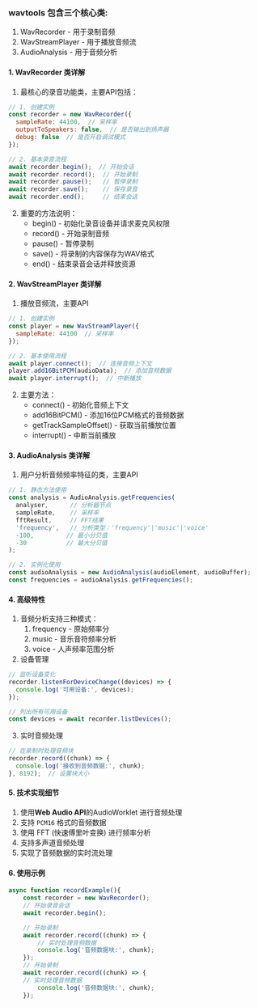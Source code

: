 ### wavtools 包含三个核心类:
1. WavRecorder - 用于录制音频
2. WavStreamPlayer - 用于播放音频流
3. AudioAnalysis - 用于音频分析

#### 1. WavRecorder 类详解
1. 最核心的录音功能类，主要API包括：
```js
// 1. 创建实例
const recorder = new WavRecorder({
  sampleRate: 44100,  // 采样率
  outputToSpeakers: false,  // 是否输出到扬声器
  debug: false  // 是否开启调试模式
});

// 2. 基本录音流程
await recorder.begin();  // 开始会话
await recorder.record();  // 开始录制
await recorder.pause();   // 暂停录制
await recorder.save();    // 保存录音
await recorder.end();     // 结束会话

```
2. 重要的方法说明：
    - begin() - 初始化录音设备并请求麦克风权限
    - record() - 开始录制音频
    - pause() - 暂停录制
    - save() - 将录制的内容保存为WAV格式
    - end() - 结束录音会话并释放资源


#### 2. WavStreamPlayer 类详解
1. 播放音频流，主要API
```js
// 1. 创建实例
const player = new WavStreamPlayer({
  sampleRate: 44100  // 采样率
});

// 2. 基本使用流程
await player.connect();  // 连接音频上下文
player.add16BitPCM(audioData);  // 添加音频数据
await player.interrupt();  // 中断播放
```
2. 主要方法：
    - connect() - 初始化音频上下文
    - add16BitPCM() - 添加16位PCM格式的音频数据
    - getTrackSampleOffset() - 获取当前播放位置
    - interrupt() - 中断当前播放



#### 3. AudioAnalysis 类详解
1. 用户分析音频频率特征的类，主要API
```js
// 1. 静态方法使用
const analysis = AudioAnalysis.getFrequencies(
  analyser,      // 分析器节点
  sampleRate,    // 采样率
  fftResult,     // FFT结果
  'frequency',   // 分析类型：'frequency'|'music'|'voice'
  -100,         // 最小分贝值
  -30           // 最大分贝值
);

// 2. 实例化使用
const audioAnalysis = new AudioAnalysis(audioElement, audioBuffer);
const frequencies = audioAnalysis.getFrequencies();
```


#### 4. 高级特性 
1. 音频分析支持三种模式：
   1. frequency - 原始频率分
   2. music - 音乐音符频率分析 
   3. voice - 人声频率范围分析
2. 设备管理
```js
// 监听设备变化
recorder.listenForDeviceChange((devices) => {
  console.log('可用设备:', devices);
});

// 列出所有可用设备
const devices = await recorder.listDevices();
```
3. 实时音频处理
```js
// 在录制时处理音频块
recorder.record((chunk) => {
  console.log('接收到音频数据:', chunk);
}, 8192);  // 设置块大小
```

#### 5. 技术实现细节
1. 使用**Web Audio API**的AudioWorklet 进行音频处理
2. 支持 `PCM16` 格式的音频数据
3. 使用 FFT (快速傅里叶变换) 进行频率分析
4. 支持多声道音频处理
5. 实现了音频数据的实时流处理

#### 6. 使用示例

```js
async function recordExample(){
    const recorder = new WavRecorder();
    // 开始录音会话
    await recorder.begin();

    // 开始录制
    await recorder.record((chunk) => {
        // 实时处理音频数据
        console.log('音频数据块:', chunk);
    });
    // 开始录制
    await recorder.record((chunk) => {
    // 实时处理音频数据
        console.log('音频数据块:', chunk);
    });


```
